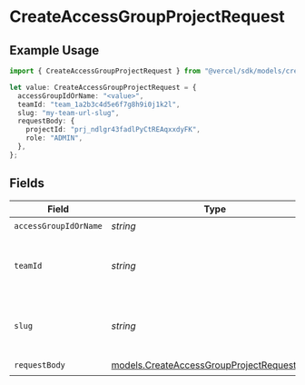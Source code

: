 # CreateAccessGroupProjectRequest

## Example Usage

```typescript
import { CreateAccessGroupProjectRequest } from "@vercel/sdk/models/createaccessgroupprojectop.js";

let value: CreateAccessGroupProjectRequest = {
  accessGroupIdOrName: "<value>",
  teamId: "team_1a2b3c4d5e6f7g8h9i0j1k2l",
  slug: "my-team-url-slug",
  requestBody: {
    projectId: "prj_ndlgr43fadlPyCtREAqxxdyFK",
    role: "ADMIN",
  },
};
```

## Fields

| Field                                                                                          | Type                                                                                           | Required                                                                                       | Description                                                                                    | Example                                                                                        |
| ---------------------------------------------------------------------------------------------- | ---------------------------------------------------------------------------------------------- | ---------------------------------------------------------------------------------------------- | ---------------------------------------------------------------------------------------------- | ---------------------------------------------------------------------------------------------- |
| `accessGroupIdOrName`                                                                          | *string*                                                                                       | :heavy_check_mark:                                                                             | N/A                                                                                            |                                                                                                |
| `teamId`                                                                                       | *string*                                                                                       | :heavy_minus_sign:                                                                             | The Team identifier to perform the request on behalf of.                                       | team_1a2b3c4d5e6f7g8h9i0j1k2l                                                                  |
| `slug`                                                                                         | *string*                                                                                       | :heavy_minus_sign:                                                                             | The Team slug to perform the request on behalf of.                                             | my-team-url-slug                                                                               |
| `requestBody`                                                                                  | [models.CreateAccessGroupProjectRequestBody](../models/createaccessgroupprojectrequestbody.md) | :heavy_check_mark:                                                                             | N/A                                                                                            |                                                                                                |